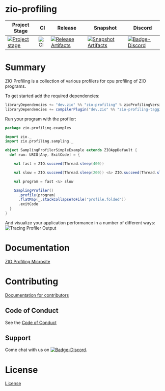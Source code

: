 # zio-profiling

| Project Stage | CI | Release | Snapshot | Discord |
| --- | --- | --- | --- | --- |
| [![Project stage][Badge-Stage]][Link-Stage-Page] | ![CI][Badge-CI] | [![Release Artifacts][Badge-SonatypeReleases]][Link-SonatypeReleases] | [![Snapshot Artifacts][Badge-SonatypeSnapshots]][Link-SonatypeSnapshots] | [![Badge-Discord]][Link-Discord] |

# Summary
ZIO Profiling is a collection of various profilers for cpu profiling of ZIO programs.

To get started add the required dependencies:
```scala
libraryDependencies += "dev.zio" %% "zio-profiling" % zioProfilingVersion
libraryDependencies += compilerPlugin("dev.zio" %% "zio-profiling-tagging-plugin" % zioProfilingVersion)
```

Run your program with the profiler:
```scala
package zio.profiling.examples

import zio._
import zio.profiling.sampling._

object SamplingProfilerSimpleExample extends ZIOAppDefault {
  def run: URIO[Any, ExitCode] = {

    val fast = ZIO.succeed(Thread.sleep(400))

    val slow = ZIO.succeed(Thread.sleep(200)) <&> ZIO.succeed(Thread.sleep(600))

    val program = fast <&> slow

    SamplingProfiler()
      .profile(program)
      .flatMap(_.stackCollapseToFile("profile.folded"))
      .exitCode
  }
}
```

And visualize your application performance in a number of different ways:
![Tracing Profiler Output](./website/static/img/example_tracing_profile.svg?raw=true")

# Documentation
[ZIO Profiling Microsite](https://zio.dev/zio-profiling/)

# Contributing
[Documentation for contributors](https://zio.dev/about/contributing/)

## Code of Conduct

See the [Code of Conduct](https://zio.dev/about/code-of-conduct)

## Support

Come chat with us on [![Badge-Discord]][Link-Discord].


# License
[License](LICENSE)

[Badge-SonatypeReleases]: https://img.shields.io/nexus/r/https/oss.sonatype.org/dev.zio/zio-profiling_2.12.svg "Sonatype Releases"
[Badge-SonatypeSnapshots]: https://img.shields.io/nexus/s/https/oss.sonatype.org/dev.zio/zio-profiling_2.12.svg "Sonatype Snapshots"
[Badge-Discord]: https://img.shields.io/discord/629491597070827530?logo=discord "chat on discord"
[Badge-CI]: https://github.com/zio/zio-profiling/workflows/CI/badge.svg
[Link-SonatypeReleases]: https://oss.sonatype.org/content/repositories/releases/dev/zio/zio-profiling_2.12/ "Sonatype Releases"
[Link-SonatypeSnapshots]: https://oss.sonatype.org/content/repositories/snapshots/dev/zio/zio-profiling_2.12/ "Sonatype Snapshots"
[Link-Discord]: https://discord.gg/2ccFBr4 "Discord"
[Badge-Stage]: https://img.shields.io/badge/Project%20Stage-Concept-red.svg
[Link-Stage-Page]: https://github.com/zio/zio/wiki/Project-Stages

